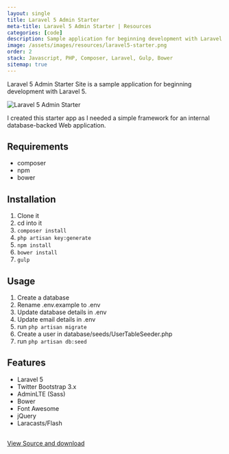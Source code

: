 ```yaml
---
layout: single
title: Laravel 5 Admin Starter
meta-title: Laravel 5 Admin Starter | Resources
categories: [code]
description: Sample application for beginning development with Laravel 5
image: /assets/images/resources/laravel5-starter.png
order: 2
stack: Javascript, PHP, Composer, Laravel, Gulp, Bower
sitemap: true
---
```


Laravel 5 Admin Starter Site is a sample application for beginning development with Laravel 5. 

<img src="https://github.com/Imaginarydesign/laravel-5-admin-starter/raw/master/image.png" class="img-responsive" alt="Laravel 5 Admin Starter">

I created this starter app as I needed a simple framework for an internal database-backed Web application.

## Requirements

- composer
- npm
- bower

## Installation

1. Clone it
2. cd into it
3. `composer install`
4. `php artisan key:generate`
5. `npm install`
6. `bower install`
7. `gulp`

## Usage

1. Create a database
2. Rename .env.example to .env
3. Update database details in .env
4. Update email details in .env
4. run `php artisan migrate`
5. Create a user in database/seeds/UserTableSeeder.php
6. run `php artisan db:seed`

## Features

- Laravel 5
- Twitter Bootstrap 3.x
- AdminLTE (Sass)
- Bower
- Font Awesome
- jQuery
- Laracasts/Flash

<p style="margin-top: 30px;"><a href="https://github.com/Imaginarydesign/laravel-5-admin-starter" target="_blank">View Source and download</a></p>